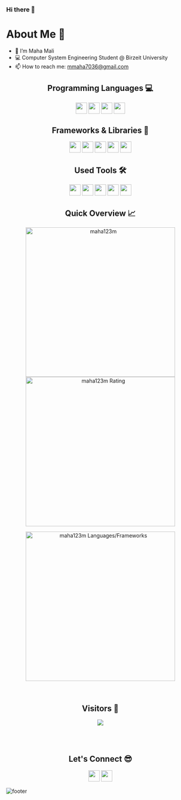 
### Hi there 👋

<!--
**maha123m/maha123m** is a ✨ _special_ ✨ repository because its `README.md` (this file) appears on your GitHub profile. 

Here are some ideas to get you started:

- 🔭 I’m currently working on ...
- 🌱 I’m currently learning ...
- 👯 I’m looking to collaborate on ...
- 🤔 I’m looking for help with ...
- 💬 Ask me about ...
- 📫 How to reach me: ...
- 😄 Pronouns: ...
- ⚡ Fun fact: ...
-->
<h1>About Me 📌</h1>

- 👋 I’m Maha Mali
- 💻 Computer System Engineering Student @ Birzeit University
- 📫 How to reach me: mmaha7036@gmail.com
  

<h2 align="center">Programming Languages 💻</h2>

<p align="center">
  <img src="https://img.shields.io/badge/C++-00599C?style=for-the-badge&logo=c%2B%2B&logoColor=white" height="30">
  <img src="https://img.shields.io/badge/Python-3776AB?style=for-the-badge&logo=python&logoColor=white" height="30">
  <img src="https://img.shields.io/badge/Java-ED8B00?style=for-the-badge&logo=java&logoColor=white" height="30">
  <img src="https://img.shields.io/badge/SQL-4479A1?style=for-the-badge&logoColor=white" height="30">
</p>

<h2 align="center">Frameworks & Libraries 🚀</h2>

<p align="center">
  <img src="https://img.shields.io/badge/React-61DAFB?style=for-the-badge&logo=react&logoColor=white" height="30">
  <img src="https://img.shields.io/badge/Next.js-000000?style=for-the-badge&logo=nextdotjs&logoColor=white" height="30">
  <img src="https://img.shields.io/badge/Bootstrap-7952B3?style=for-the-badge&logo=bootstrap&logoColor=white" height="30">
  <img src="https://img.shields.io/badge/Tailwind_CSS-38B2AC?style=for-the-badge&logo=tailwind-css&logoColor=white" height="30">
  <img src="https://img.shields.io/badge/Spring_Boot-6DB33F?style=for-the-badge&logo=spring-boot&logoColor=white" height="30">
</p>



<h2 align="center">Used Tools 🛠️</h2>
<p align="center">
  <img src="https://img.shields.io/badge/Git-F05032?style=for-the-badge&logo=git&logoColor=white" height="30">
  <img src="https://img.shields.io/badge/GitHub-181717?style=for-the-badge&logo=github&logoColor=white" height="30">
  <img src="https://img.shields.io/badge/Visual%20Studio%20Code-007ACC?style=for-the-badge&logo=visual-studio-code&logoColor=white" height="30">
  <img src="https://img.shields.io/badge/Linux-FCC624?style=for-the-badge&logo=linux&logoColor=black" height="30">
  <img src="https://img.shields.io/badge/MySQL-4479A1?style=for-the-badge&logo=mysql&logoColor=white" height="30">
</p>




<h2 align="center">Quick Overview 📈</h2>
  
  <p align = "center">
 
</p>

<p align = "center">
  <img src = "https://github-readme-stats.vercel.app/api?username=maha123m&count_private=true&theme=dracula&hide_border=true" alt = maha123m Contribution" width = 400 >
  <img src = "https://github-readme-streak-stats.herokuapp.com?user=maha123m&count_private=true&theme=bear&hide_border=true" alt = "maha123m Rating" width = 400 >

</p>

<p align = "center">

 <img src = "https://github-readme-stats.vercel.app/api/top-langs?username=maha123m&show_icons=true&count_private=true&locale=en&layout=compact&langs_count=10&hide_border=true&bg_color=282A36&title_color=DD6387&text_color=fff&icon_color=fff" alt = "maha123m Languages/Frameworks" width = 400 />
</p>


<br />
<h2 align="center">Visitors 👀</h2>
<div align="center" >
  <img src="https://profile-counter.glitch.me/maha123m/count.svg"></img>
</div>

<br /><br />
<h2 align="center">Let's Connect 😎</h2>
<p align="center">
  <a href = "mailto:mmaha7036@gmai.com"><img src = "https://img.shields.io/badge/Gmail-D14836?style=for-the-badge&logo=gmail&logoColor=white" height = 30></a>
  <a href = "https://www.linkedin.com/in/maha-mali-04a98a222/"><img src = "https://img.shields.io/badge/LinkedIn-0077B5?style=for-the-badge&logo=linkedin&logoColor=white"     height = 30></a>
 
</p>


![footer](https://capsule-render.vercel.app/api?type=waving&color=gradient&height=150&section=footer)
